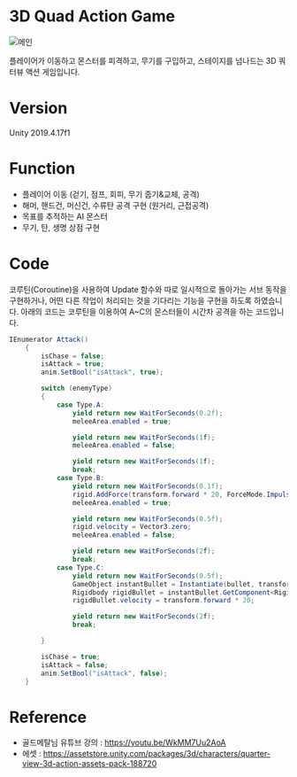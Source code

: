 # 3D Quad Action Game
 ![메인](https://user-images.githubusercontent.com/74812194/156983608-eaa991c7-36c4-4fa2-b36f-9410464e06cb.gif)


플레이어가 이동하고 몬스터를 피격하고, 무기를 구입하고, 스테이지를 넘나드는 3D 쿼터뷰 액션 게임입니다.




# Version
Unity 2019.4.17f1




# Function
+ 플레이어 이동 (걷기, 점프, 회피, 무기 줍기&교체, 공격)
+ 해머, 핸드건, 머신건, 수류탄 공격 구현 (원거리, 근접공격)
+ 목표를 추적하는 AI 몬스터
+ 무기, 탄, 생명 상점 구현




# Code
코루틴(Coroutine)을 사용하여 Update 함수와 따로 일시적으로 돌아가는 서브 동작을 구현하거나, 어떤 다른 작업이 처리되는 것을 기다리는 기능을 구현을 하도록 하였습니다.
아래의 코드는 코루틴을 이용하여 A~C의 몬스터들이 시간차 공격을 하는 코드입니다.

``` C#
IEnumerator Attack()
    {
        isChase = false;
        isAttack = true;
        anim.SetBool("isAttack", true);

        switch (enemyType)
        {
            case Type.A:
                yield return new WaitForSeconds(0.2f);
                meleeArea.enabled = true;

                yield return new WaitForSeconds(1f);
                meleeArea.enabled = false;

                yield return new WaitForSeconds(1f);
                break;
            case Type.B:
                yield return new WaitForSeconds(0.1f);
                rigid.AddForce(transform.forward * 20, ForceMode.Impulse);
                meleeArea.enabled = true;

                yield return new WaitForSeconds(0.5f);
                rigid.velocity = Vector3.zero;
                meleeArea.enabled = false;

                yield return new WaitForSeconds(2f);
                break;
            case Type.C:
                yield return new WaitForSeconds(0.5f);
                GameObject instantBullet = Instantiate(bullet, transform.position, transform.rotation);
                Rigidbody rigidBullet = instantBullet.GetComponent<Rigidbody>();
                rigidBullet.velocity = transform.forward * 20;

                yield return new WaitForSeconds(2f);
                break;

        }

        isChase = true;
        isAttack = false;
        anim.SetBool("isAttack", false);
    }
```



# Reference
+ 골드메탈님 유튜브 강의 : https://youtu.be/WkMM7Uu2AoA
+ 에셋 : https://assetstore.unity.com/packages/3d/characters/quarter-view-3d-action-assets-pack-188720
